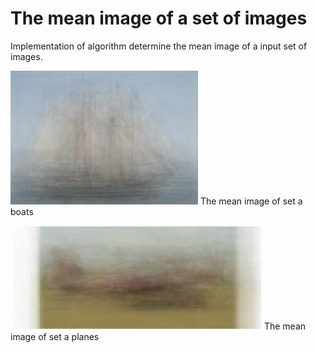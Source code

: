# The mean image of a set of images

Implementation of algorithm determine the mean image of a input set of images.

![screenshot](https://github.com/adiIspas/Computer-Vision/blob/master/Laboratory%201/boat_mean.jpg)
The mean image of set a boats

![screenshot](https://github.com/adiIspas/Computer-Vision/blob/master/Laboratory%201/plane_mean.jpg)
The mean image of set a planes
